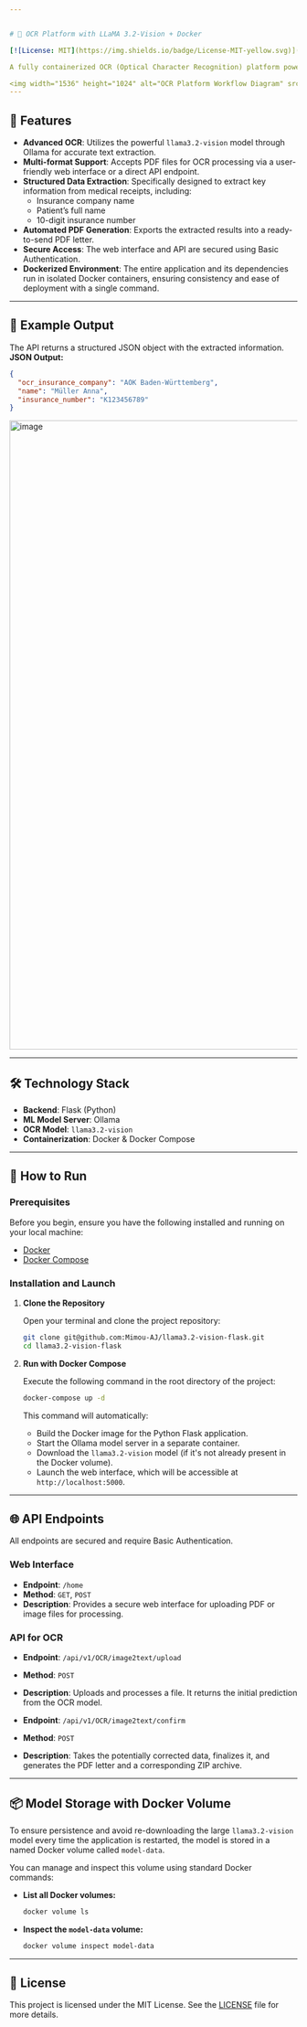 ```yaml
---


# 🧠 OCR Platform with LLaMA 3.2-Vision + Docker

[![License: MIT](https://img.shields.io/badge/License-MIT-yellow.svg)](https://opensource.org/licenses/MIT)

A fully containerized OCR (Optical Character Recognition) platform powered by the `llama3.2-vision` model via [Ollama](https://ollama.com). This application is exposed through a simple Flask API and allows for the uploading of doctor receipts (in PDF), extraction of structured data, and the generation of a PDF summary for download. 

<img width="1536" height="1024" alt="OCR Platform Workflow Diagram" src="https://github.com/user-attachments/assets/0be0a3f2-8e4f-4128-96a7-f35360f9879d" />
---
```


## 🚀 Features

-   **Advanced OCR**: Utilizes the powerful `llama3.2-vision` model through Ollama for accurate text extraction.
-   **Multi-format Support**: Accepts PDF files for OCR processing via a user-friendly web interface or a direct API endpoint.
-   **Structured Data Extraction**: Specifically designed to extract key information from medical receipts, including:
    -   Insurance company name
    -   Patient’s full name
    -   10-digit insurance number
-   **Automated PDF Generation**: Exports the extracted results into a ready-to-send PDF letter.
-   **Secure Access**: The web interface and API are secured using Basic Authentication.
-   **Dockerized Environment**: The entire application and its dependencies run in isolated Docker containers, ensuring consistency and ease of deployment with a single command.

---

## 📸 Example Output

The API returns a structured JSON object with the extracted information.
**JSON Output:**
```json
{
  "ocr_insurance_company": "AOK Baden-Württemberg",
  "name": "Müller Anna",
  "insurance_number": "K123456789"
}
```
<img width="1776" height="1101" alt="image" src="https://github.com/user-attachments/assets/bcaa136e-aeb2-414f-91c4-bf08ff3757e5" />

---

## 🛠️ Technology Stack

-   **Backend**: Flask (Python)
-   **ML Model Server**: Ollama
-   **OCR Model**: `llama3.2-vision`
-   **Containerization**: Docker & Docker Compose

---

## 🐳 How to Run

### Prerequisites

Before you begin, ensure you have the following installed and running on your local machine:
*   [Docker](https://docs.docker.com/get-docker/)
*   [Docker Compose](https://docs.docker.com/compose/install/)

### Installation and Launch

1.  **Clone the Repository**

    Open your terminal and clone the project repository:
    ```bash
    git clone git@github.com:Mimou-AJ/llama3.2-vision-flask.git
    cd llama3.2-vision-flask
    ```

2.  **Run with Docker Compose**

    Execute the following command in the root directory of the project:
    ```bash
    docker-compose up -d
    ```

    This command will automatically:
    -   Build the Docker image for the Python Flask application.
    -   Start the Ollama model server in a separate container.
    -   Download the `llama3.2-vision` model (if it's not already present in the Docker volume).
    -   Launch the web interface, which will be accessible at `http://localhost:5000`.

---

## 🌐 API Endpoints

All endpoints are secured and require Basic Authentication.

### **Web Interface**

-   **Endpoint**: `/home`
-   **Method**: `GET`, `POST`
-   **Description**: Provides a secure web interface for uploading PDF or image files for processing.

### **API for OCR**

-   **Endpoint**: `/api/v1/OCR/image2text/upload`
-   **Method**: `POST`
-   **Description**: Uploads and processes a file. It returns the initial prediction from the OCR model.

-   **Endpoint**: `/api/v1/OCR/image2text/confirm`
-   **Method**: `POST`
-   **Description**: Takes the potentially corrected data, finalizes it, and generates the PDF letter and a corresponding ZIP archive.

---

## 📦 Model Storage with Docker Volume

To ensure persistence and avoid re-downloading the large `llama3.2-vision` model every time the application is restarted, the model is stored in a named Docker volume called `model-data`.

You can manage and inspect this volume using standard Docker commands:

-   **List all Docker volumes:**
    ```bash
    docker volume ls
    ```

-   **Inspect the `model-data` volume:**
    ```bash
    docker volume inspect model-data
    ```

---

## 📄 License

This project is licensed under the MIT License. See the [LICENSE](LICENSE) file for more details.
